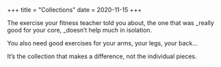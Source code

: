 +++
title = "Collections"
date = 2020-11-15
+++

The exercise your fitness teacher told you about, the one that was _really good for your core, _doesn’t help much in isolation.

You also need good exercises for your arms, your legs, your back&#8230;

It’s the collection that makes a difference, not the individual pieces.